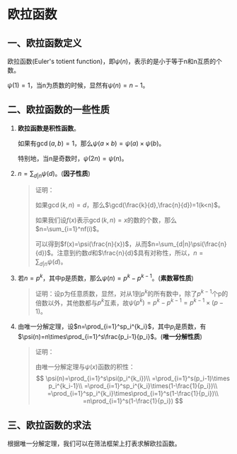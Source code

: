 # 欧拉函数

## 一、欧拉函数定义

欧拉函数(Euler's totient function)，即$\psi(n)$，表示的是小于等于n和n互质的个数。

$\psi(1)=1$，当n为质数的时候，显然有$\psi(n)=n-1$。



## 二、欧拉函数的一些性质

1. **欧拉函数是积性函数**。

   如果有$\gcd(a,b)=1$，那么$\psi(a \times b)=\psi(a) \times \psi(b)$。

   特别地，当n是奇数时，$\psi(2n)=\psi(n)$。

2. $n=\sum_{d|n}\psi(d)$。(**因子性质**)

   > 证明：
   >
   > 如果$\gcd(k,n)=d$，那么$\gcd(\frac{k}{d},\frac{n}{d})=1(k<n)$。
   >
   > 如果我们设$f(x)$表示$\gcd(k,n)=x$的数的个数，那么$n=\sum_{i=1}^nf(i)$。
   >
   > 可以得到$f(x)=\psi(\frac{n}{x})$，从而$n=\sum_{d|n}\psi(\frac{n}{d})$。注意到约数$d$和$\frac{n}{d}$具有对称性，所以，$n=\sum_{d|n}\psi(d)$。

3. 若$n=p^k$，其中p是质数，那么$\psi(n)=p^k-p^{k-1}$。(**素数幂性质**)

   > 证明：设p为任意质数，显然，对从1到$p^k$的所有数中，除了$p^{k-1}$个p的倍数以外，其他数都与$p^k$互素，故$\psi(p^k)=p^k-p^{k-1}=p^{k-1}\times(p-1)$。

4. 由唯一分解定理，设$n=\prod_{i=1}^sp_i^{k_i}$，其中$p_i$是质数，有$\psi(n)=n\times\prod_{i=1}^s\frac{p_i-1}{p_i}$。(**唯一分解性质**)

   >  证明：
   >
   > 由唯一分解定理与$\psi(x)$函数的积性：
   > $$
   > \psi(n)=\prod_{i=1}^s\psi(p_i^{k_i})\\
   > =\prod_{i=1}^s(p_i-1)\times p_i^{k_i-1}\\
   > =\prod_{i=1}^sp_i^{k_i}\times(1-\frac{1}{p_i})\\
   > =\prod_{i=1}^sp_i^{k_i}\times\prod_{i=1}^s(1-\frac{1}{p_i})\\
   > =n\prod_{i=1}^s(1-\frac{1}{p_i})
   > $$

   



## 三、欧拉函数的求法

根据唯一分解定理，我们可以在筛法框架上打表求解欧拉函数。